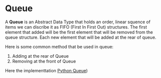 # Queue
A **Queue** is an Abstract Data Type that holds an order, linear squence of items we can discribe it as FIFO (First In First Out) structures. The first element that added will be the first element that will be removed from the queue structure. Each new element that will be added at the rear of queue.

Here is some common method that be used in queue:
1. Adding at the rear of Queue
2. Removing at the front of Queue

Here the implementtation [Python Queue](https://github.com/rizalilhamm/Isaac-computer-science/blob/main/Data%20Structures%20and%20Algorithms/Data%20Structures/queue.py))